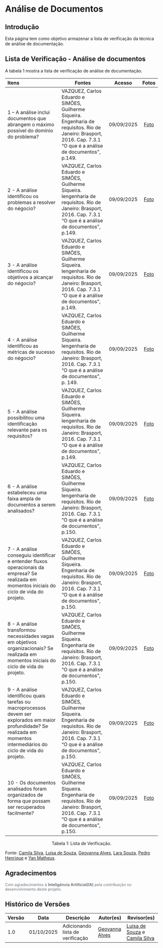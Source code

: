 # Análise de Documentos

## Introdução

Esta página tem como objetivo armazenar a lista de verificação da técnica de análise de documentação.

## Lista de Verificação - Análise de documentos

A tabela 1 mostra a lista de verificação de análise de documentação.

| Itens                                                                                                                                                                       | Fontes                                                                                                                                                                 |   Acesso   |                       Fotos                       |
| :-------------------------------------------------------------------------------------------------------------------------------------------------------------------------- | ---------------------------------------------------------------------------------------------------------------------------------------------------------------------- | :--------: | :-----------------------------------------------: |
| 1 – A análise inclui documentos que abrangem o máximo possível do domínio do problema?                                                                                      | VAZQUEZ, Carlos Eduardo e SIMÕES, Guilherme Siqueira. Engenharia de requisitos. Rio de Janeiro: Brasport, 2016. Cap. 7.3.1 “O que é a análise de documentos”, p.149.   | 09/09/2025 | [Foto](https://i.postimg.cc/nzfvVK2R/image-9.jpg) |
| 2 \- A análise identificou os problemas a resolver do négocio?                                                                                                              | VAZQUEZ, Carlos Eduardo e SIMÕES, Guilherme Siqueira. Iengenharia de requisitos. Rio de Janeiro: Brasport, 2016. Cap. 7.3.1 “O que é a análise de documentos”, p.149.  | 09/09/2025 |  [Foto](https://i.postimg.cc/pXsrpV0Z/image.jpg)  |
| 3 \- A análise identificou os objetivos a alcançar do négocio?                                                                                                              | VAZQUEZ, Carlos Eduardo e SIMÕES, Guilherme Siqueira. Iengenharia de requisitos. Rio de Janeiro: Brasport, 2016. Cap. 7.3.1 “O que é a análise de documentos”, p.149.  | 09/09/2025 | [Foto](https://i.postimg.cc/zGRs95cd/image-2.jpg) |
| 4 \- A análise identificou as métricas de sucesso do négocio?                                                                                                               | VAZQUEZ, Carlos Eduardo e SIMÕES, Guilherme Siqueira. Iengenharia de requisitos. Rio de Janeiro: Brasport, 2016. Cap. 7.3.1 “O que é a análise de documentos”, p. 149. | 09/09/2025 | [Foto](https://i.postimg.cc/zGRs95cd/image-2.jpg) |
| 5 \- A análise possibilitou uma identificação relevante para os requisitos?                                                                                                 | VAZQUEZ, Carlos Eduardo e SIMÕES, Guilherme Siqueira. Iengenharia de requisitos. Rio de Janeiro: Brasport, 2016. Cap. 7.3.1 “O que é a análise de documentos”, p.149.  | 09/09/2025 | [Foto](https://i.postimg.cc/433wc1Rt/image-3.jpg) |
| 6 \- A análise estabeleceu uma faixa ampla de documentos a serem analisados?                                                                                                | VAZQUEZ, Carlos Eduardo e SIMÕES, Guilherme Siqueira. Iengenharia de requisitos. Rio de Janeiro: Brasport, 2016. Cap. 7.3.1 “O que é a análise de documentos”, p.150.  | 09/09/2025 | [Foto](https://i.postimg.cc/sgW3r5Np/image-4.jpg) |
| 7 \- A análise conseguiu identificar e entender fluxos operacionais da empresa? Se realizada em momentos iniciais do ciclo de vida do projeto.                              | VAZQUEZ, Carlos Eduardo e SIMÕES, Guilherme Siqueira. Engenharia de requisitos. Rio de Janeiro: Brasport, 2016. Cap. 7.3.1 “O que é a análise de documentos”, p.150.   | 09/09/2025 | [Foto](https://i.postimg.cc/9QQNP2GG/image-5.jpg) |
| 8 \- A análise transformou necessidades vagas em objetivos organizacionais? Se realizada em momentos iniciais do ciclo de vida do projeto.                                  | VAZQUEZ, Carlos Eduardo e SIMÕES, Guilherme Siqueira. Engenharia de requisitos. Rio de Janeiro: Brasport, 2016. Cap. 7.3.1 “O que é a análise de documentos”, p.150.   | 09/09/2025 | [Foto](https://i.postimg.cc/L5q8gwx8/image-6.jpg) |
| 9 \- A análise identificou quais tarefas ou macroprocessos devem ser explorados em maior profundidade? Se realizada em momentos intermediários do ciclo de vida do projeto. | VAZQUEZ, Carlos Eduardo e SIMÕES, Guilherme Siqueira. Engenharia de requisitos. Rio de Janeiro: Brasport, 2016. Cap. 7.3.1 “O que é a análise de documentos”, p.150.   | 09/09/2025 | [Foto](https://i.postimg.cc/rwhygq7c/image-7.jpg) |
| 10 \- Os documentos analisados foram organizados de forma que possam ser recuperados facilmente?                                                                            | VAZQUEZ, Carlos Eduardo e SIMÕES, Guilherme Siqueira. Engenharia de requisitos. Rio de Janeiro: Brasport, 2016. Cap. 7.3.1 “O que é a análise de documentos”, p.150.   | 09/09/2025 | [Foto](https://i.postimg.cc/CLqbWQwz/image-8.jpg) |

<figcaption align="center">Tabela 1: Lista de Verificação.</figcaption>

Fonte: [Camila Silva](https://github.com/CamilaSilvaC), [Luísa de Souza](https://github.com/luisa12ll), [Geovanna Alves](https://github.com/GeovannaUmbelino), [Lara Souza](https://github.com/mel14-hub), [Pedro Henrique](https://github.com/pedrohpsantos) e [Yan Matheus](https://github.com/Yanmatheus0812).


## Agradecimentos

<div style="text-align:left; font-size:0.9em; color:#6c757d; margin-top:1em;">
  Com agradecimentos à <b>Inteligência Artificial(IA)</b> pela contribuição no desenvolvimento deste projeto.
</div>


## Histórico de Versões

| Versão | Data       | Descrição                        | Autor(es)                                             | Revisor(es)                                                                                      |
| ------ | ---------- | -------------------------------- | ----------------------------------------------------- | ------------------------------------------------------------------------------------------------ |
| 1.0    | 01/10/2025 | Adicionando lista de verificação | [Geovanna Alves](https://github.com/GeovannaUmbelino) | [Luisa de Souza](https://github.com/Luisa12ll) e [Camila Silva](https://github.com/CamilaSilvaC) |
